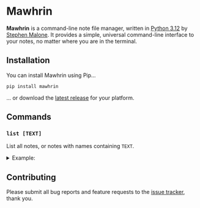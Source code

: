 # Mawhrin

**Mawhrin** is a command-line note file manager, written in [Python 3.12][py] by [Stephen Malone][sm]. It provides a simple, universal command-line interface to your notes, no matter where you are in the terminal.

## Installation

You can install Mawhrin using Pip...

```
pip install mawhrin
```

... or download the [latest release][rl] for your platform.

## Commands

### `list [TEXT]`

List all notes, or notes with names containing `TEXT`.

<details><summary>Example:</summary>

```
$ mawhrin list
alpha
bravo
charlie

$ mawhrin list ch
charlie
```

</details>

## Contributing

Please submit all bug reports and feature requests to the [issue tracker][is], thank you.

[is]: https://github.com/stvmln86/mawhrin/issues
[rl]: https://github.com/stvmln86/mawhrin/releases/latest
[sm]: https://github.com/stvmln86
[py]: https://www.python.org/downloads/release/python-3120/
